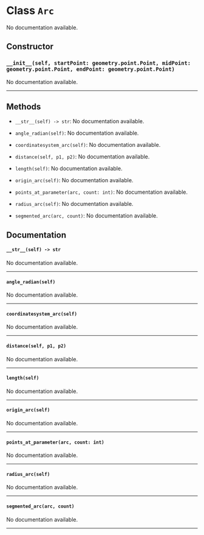 # Class `Arc`
No documentation available.

## Constructor

### `__init__(self, startPoint: geometry.point.Point, midPoint: geometry.point.Point, endPoint: geometry.point.Point)`
No documentation available.

---


## Methods

- `__str__(self) -> str`: No documentation available.

- `angle_radian(self)`: No documentation available.

- `coordinatesystem_arc(self)`: No documentation available.

- `distance(self, p1, p2)`: No documentation available.

- `length(self)`: No documentation available.

- `origin_arc(self)`: No documentation available.

- `points_at_parameter(arc, count: int)`: No documentation available.

- `radius_arc(self)`: No documentation available.

- `segmented_arc(arc, count)`: No documentation available.


## Documentation

#### `__str__(self) -> str`

No documentation available.

---

#### `angle_radian(self)`

No documentation available.

---

#### `coordinatesystem_arc(self)`

No documentation available.

---

#### `distance(self, p1, p2)`

No documentation available.

---

#### `length(self)`

No documentation available.

---

#### `origin_arc(self)`

No documentation available.

---

#### `points_at_parameter(arc, count: int)`

No documentation available.

---

#### `radius_arc(self)`

No documentation available.

---

#### `segmented_arc(arc, count)`

No documentation available.

---

